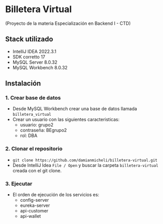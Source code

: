 # Billetera Virtual
(Proyecto de la materia Especialización en Backend I - CTD)

## Stack utilizado
- IntelliJ IDEA 2022.3.1
- SDK corretto 17
- MySQL Server 8.0.32
- MySQL Workbench 8.0.32

## Instalación
### 1. Crear base de datos
- Desde MySQL Workbench crear una base de datos llamada `billetera_virtual`
- Crear un usuario con las siguientes caracteristicas:
  - usuario: grupo2
  - contraseña: BEgrupo2
  - rol: DBA
### 2. Clonar el repositorio 
- `git clone https://github.com/damianmicheli/billetera-virtual.git`
- Desde IntelliJ Idea `File / Open` y buscar la carpeta `billetera-virtual` creada con el git clone.
### 3. Ejecutar
- El orden de ejecución de los servicios es:
  - config-server
  - eureka-server
  - api-customer
  - api-wallet